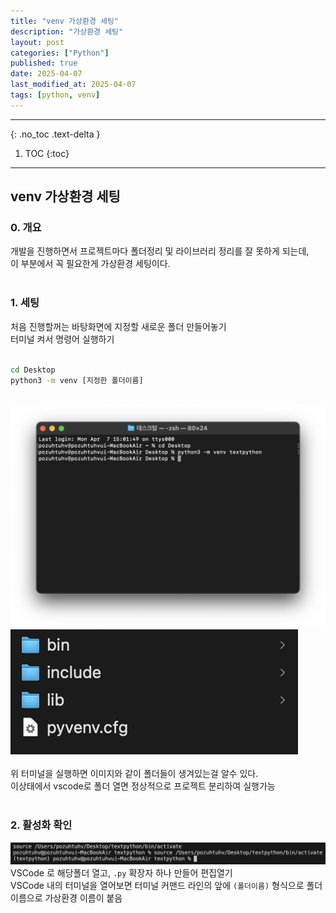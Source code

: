 ```yaml
---
title: "venv 가상환경 세팅"
description: "가상환경 세팅"
layout: post
categories: ["Python"]
published: true
date: 2025-04-07
last_modified_at: 2025-04-07
tags: [python, venv]
---
```

---
{: .no_toc .text-delta }

1. TOC
{:toc}
---

<!-- 글의 제목은 ##
    나머지 큰 제목은 ###
    이후 나머지는 3개이상 -->

## venv 가상환경 세팅

### 0. 개요
개발을 진행하면서 프로젝트마다 폴더정리 및 라이브러리 정리를 잘 못하게 되는데,<br>
이 부분에서 꼭 필요한게 가상환경 세팅이다.<br>
<br>

### 1. 세팅
처음 진행할꺼는 바탕화면에 지정할 새로운 폴더 만들어놓기<br>
터미널 켜서 명령어 실행하기<br>
<br>
```cmd
cd Desktop
python3 -m venv [지정한 폴더이름]
```
<br>
<div class = 'image-gallery'>
    <img src ='/assets/img/2025-04-07-python-venv-1.png' alt='venv-1'>
    <img src ='/assets/img/2025-04-07-python-venv-2.png' alt='venv-2'>
</div>
<br>
위 터미널을 실행하면 이미지와 같이 폴더들이 생겨있는걸 알수 있다.<br>
이상태에서 vscode로 폴더 열면 정상적으로 프로젝트 분리하여 실행가능<br>
<br>

### 2. 활성화 확인
![python-venv-3](/assets/img/2025-04-07-python-venv-3.png)<br>
VSCode 로 해당폴더 열고, `.py` 확장자 하나 만들어 편집열기<br>
VSCode 내의 터미널을 열어보면 터미널 커맨드 라인의 앞에 `(폴더이름)` 형식으로 폴더 이름으로 가상환경 이름이 붙음<br>
<br>